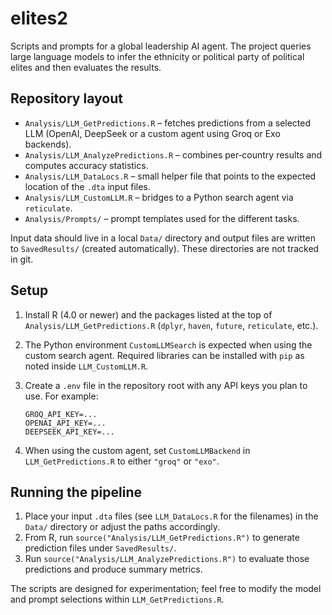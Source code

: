 # elites2

Scripts and prompts for a global leadership AI agent.  The project queries
large language models to infer the ethnicity or political party of political
elites and then evaluates the results.

## Repository layout

- `Analysis/LLM_GetPredictions.R` – fetches predictions from a selected LLM
  (OpenAI, DeepSeek or a custom agent using Groq or Exo backends).
- `Analysis/LLM_AnalyzePredictions.R` – combines per‑country results and
  computes accuracy statistics.
- `Analysis/LLM_DataLocs.R` – small helper file that points to the expected
  location of the `.dta` input files.
- `Analysis/LLM_CustomLLM.R` – bridges to a Python search agent via
  `reticulate`.
- `Analysis/Prompts/` – prompt templates used for the different tasks.

Input data should live in a local `Data/` directory and output files are written
to `SavedResults/` (created automatically).  These directories are not tracked
in git.

## Setup

1. Install R (4.0 or newer) and the packages listed at the top of
   `Analysis/LLM_GetPredictions.R` (`dplyr`, `haven`, `future`, `reticulate`,
   etc.).
2. The Python environment `CustomLLMSearch` is expected when using the custom
   search agent.  Required libraries can be installed with `pip` as noted inside
 `LLM_CustomLLM.R`.
3. Create a `.env` file in the repository root with any API keys you plan to
   use.  For example:

   ```
   GROQ_API_KEY=...
   OPENAI_API_KEY=...
   DEEPSEEK_API_KEY=...
   ```
4. When using the custom agent, set `CustomLLMBackend` in
   `LLM_GetPredictions.R` to either `"groq"` or `"exo"`.

## Running the pipeline

1. Place your input `.dta` files (see `LLM_DataLocs.R` for the filenames) in the
   `Data/` directory or adjust the paths accordingly.
2. From R, run `source("Analysis/LLM_GetPredictions.R")` to generate prediction
   files under `SavedResults/`.
3. Run `source("Analysis/LLM_AnalyzePredictions.R")` to evaluate those
   predictions and produce summary metrics.

The scripts are designed for experimentation; feel free to modify the model and
prompt selections within `LLM_GetPredictions.R`.
